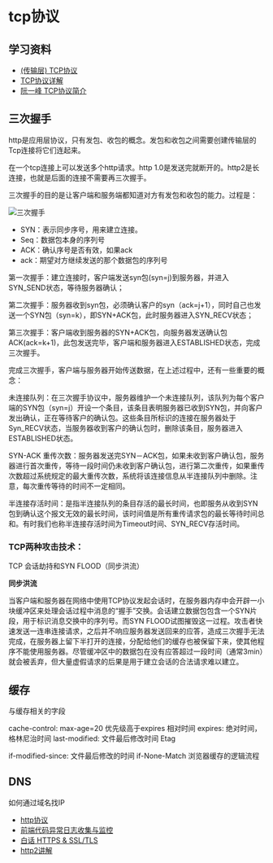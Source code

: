  # tcp协议

## 学习资料

- [(传输层) TCP协议](http://www.cnblogs.com/kzloser/articles/2582957.html)
- [TCP协议详解](https://www.jianshu.com/p/ef892323e68f)
- [阮一峰 TCP协议简介](http://www.ruanyifeng.com/blog/2017/06/tcp-protocol.html)

## 三次握手

http是应用层协议，只有发包、收包的概念。发包和收包之间需要创建传输层的Tcp连接将它们连起来。

在一个tcp连接上可以发送多个http请求。http 1.0是发送完就断开的。http2是长连接，也就是后面的连接不需要再三次握手。

三次握手的目的是让客户端和服务端都知道对方有发包和收包的能力。过程是：

![三次握手](./imgs/shake-hands.png)

- SYN：表示同步序号，用来建立连接。
- Seq：数据包本身的序列号
- ACK：确认序号是否有效，如果ack
- ack：期望对方继续发送的那个数据包的序列号

第一次握手：建立连接时，客户端发送syn包(syn=j)到服务器，并进入SYN_SEND状态，等待服务器确认；

第二次握手：服务器收到syn包，必须确认客户的syn（ack=j+1），同时自己也发送一个SYN包（syn=k），即SYN+ACK包，此时服务器进入SYN_RECV状态；

第三次握手：客户端收到服务器的SYN+ACK包，向服务器发送确认包ACK(ack=k+1)，此包发送完毕，客户端和服务器进入ESTABLISHED状态，完成三次握手。

完成三次握手，客户端与服务器开始传送数据，在上述过程中，还有一些重要的概念：

未连接队列：在三次握手协议中，服务器维护一个未连接队列，该队列为每个客户端的SYN包（syn=j）开设一个条目，该条目表明服务器已收到SYN包，并向客户发出确认，正在等待客户的确认包。这些条目所标识的连接在服务器处于Syn_RECV状态，当服务器收到客户的确认包时，删除该条目，服务器进入ESTABLISHED状态。

SYN-ACK 重传次数：服务器发送完SYN－ACK包，如果未收到客户确认包，服务器进行首次重传，等待一段时间仍未收到客户确认包，进行第二次重传，如果重传次数超过系统规定的最大重传次数，系统将该连接信息从半连接队列中删除。注意，每次重传等待的时间不一定相同。

半连接存活时间：是指半连接队列的条目存活的最长时间，也即服务从收到SYN包到确认这个报文无效的最长时间，该时间值是所有重传请求包的最长等待时间总和。有时我们也称半连接存活时间为Timeout时间、SYN_RECV存活时间。

### TCP两种攻击技术：

TCP 会话劫持和SYN FLOOD（同步洪流）

**同步洪流**

当客户端和服务器在网络中使用TCP协议发起会话时，在服务器内存中会开辟一小块缓冲区来处理会话过程中消息的“握手”交换。会话建立数据包包含一个SYN片段，用于标识消息交换中的序列号。而SYN FLOOD试图摧毁这一过程。攻击者快速发送一连串连接请求，之后并不响应服务器发送回来的应答，造成三次握手无法完成，在服务器上留下半打开的连接，分配给他们的缓存也被保留下来，使其他程序不能使用服务器。尽管缓冲区中的数据包在没有应答超过一段时间（通常3min）就会被丢弃，但大量虚假请求的后果是用于建立会话的合法请求难以建立。

## 缓存

与缓存相关的字段

cache-control: max-age=20 优先级高于expires  相对时间
expires:    绝对时间，格林尼治时间
last-modified: 文件最后修改时间
Etag

if-modified-since: 文件最后修改的时间
if-None-Match
浏览器缓存的逻辑流程

## DNS

如何通过域名找IP


- [http协议](http://www.cnblogs.com/TankXiao/category/415412.html)
- [前端代码异常日志收集与监控](http://www.cnblogs.com/hustskyking/p/fe-monitor.html)
- [白话 HTTPS & SSL/TLS](https://www.jianshu.com/p/992bad24412e)
- [http2讲解](https://ye11ow.gitbooks.io/http2-explained/content/)
